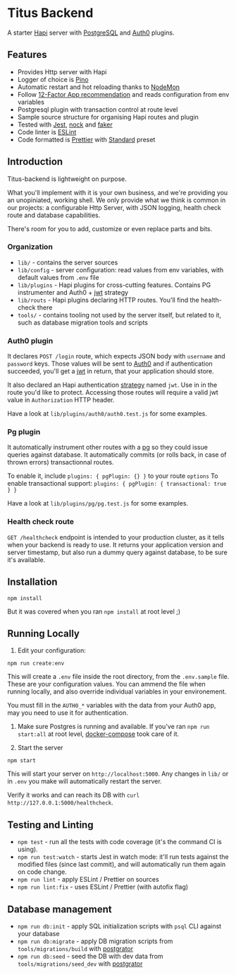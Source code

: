 # Titus Backend

A starter [Hapi] server with [PostgreSQL][node-postgres] and [Auth0] plugins.

## Features

* Provides Http server with Hapi
* Logger of choice is [Pino]
* Automatic restart and hot reloading thanks to [NodeMon]
* Follow [12-Factor App recommendation][config] and reads configuration from env variables 
* Postgresql plugin with transaction control at route level
* Sample source structure for organising Hapi routes and plugin
* Tested with [Jest], [nock] and [faker]
* Code linter is [ESLint]
* Code formatted is [Prettier] with [Standard] preset


## Introduction

Titus-backend is lightweight on purpose. 

What you'll implement with it is your own business, and we're providing you an unopiniated, working shell.
We only provide what we think is common in our projects: a configurable Http Server, with JSON logging, health check route and database capabilities.

There's room for you to add, customize or even replace parts and bits.

### Organization

* `lib/` - contains the server sources
* `lib/config` - server configuration: read values from env variables, with default values from `.env` file
* `lib/plugins` - Hapi plugins for cross-cutting features. Contains PG instrumenter and Auth0 + [jwt] strategy
* `lib/routs` - Hapi plugins declaring HTTP routes. You'll find the health-check there
* `tools/` - contains tooling not used by the server itself, but related to it, such as database migration tools and scripts

### Auth0 plugin

It declares `POST /login` route, which expects JSON body with `username` and `password` keys.
Those values will be sent to [Auth0] and if authentication succeeded, you'll get a [jwt] in return, that your application should store.

It also declared an Hapi authentication [strategy] named `jwt`. Use in in the route you'd like to protect.
Accessing those routes will require a valid jwt value in `Authorization` HTTP header.

Have a look at `lib/plugins/auth0/auth0.test.js` for some examples.

### Pg plugin

It automatically instrument other routes with a [pg][node-postgres] so they could issue queries against database.
It automatically commits (or rolls back, in case of thrown errors) transactionnal routes.

To enable it, include `plugins: { pgPlugin: {} }` to your route `options`
To enable transactional support: `plugins: { pgPlugin: { transactional: true } }`

Have a look at `lib/plugins/pg/pg.test.js` for some examples.

### Health check route

`GET /healthcheck` endpoint is intended to your production cluster, as it tells when your backend is ready to use.
It returns your application version and server timestamp, but also run a dummy query against database, to be sure it's available.


## Installation

```
npm install
```

But it was covered when you ran `npm install` at root level ;)


## Running Locally

1. Edit your configuration:
  ```
  npm run create:env
  ```

  This will create a `.env` file inside the root directory, from the `.env.sample` file.
  These are your configuration values. You can ammend the file when running locally, and also override individual variables in your environement.

  You must fill in the `AUTH0_*` variables with the data from your Auth0 app, may you need to use it for authentication.

1. Make sure Postgres is running and available. If you've ran `npm run start:all` at root level, [docker-compose] took care of it.

1. Start the server
  ```
  npm start
  ```
  
  This will start your server on `http://localhost:5000`. 
  Any changes in `lib/` or in `.env` you make will automatically restart the server. 

  Verify it works and can reach its DB with `curl http://127.0.0.1:5000/healthcheck`.


## Testing and Linting

* `npm test` - run all the tests with code coverage (it's the command CI is using).
* `npm run test:watch` - starts Jest in watch mode: it'll run tests against the modified files (since last commit), and will automatically run them again on code change.
* `npm run lint` - apply ESLint / Prettier on sources
* `npm run lint:fix` - uses ESLint / Prettier (with autofix flag)


## Database management

* `npm run db:init` - apply SQL initialization scripts with `psql` CLI against your database
* `npm run db:migrate` - apply DB migration scripts from `tools/migrations/build` with [postgrator] 
* `npm run db:seed` - seed the DB with dev data from `tools/migrations/seed_dev` with [postgrator]


[Jest]: https://jestjs.io
[ESLint]: https://eslint.org
[Prettier]: https://prettier.io
[Standard]: https://standardjs.com
[Hapi]: https://hapijs.com
[Pino]: http://getpino.io
[Auth0]: https://auth0.com
[NodeMon]: https://nodemon.io
[node-postgres]: https://node-postgres.com
[jwt]: https://jwt.io
[nock]: https://github.com/nock/nock#readme
[faker]: http://marak.github.io/faker.js
[postgrator]: https://github.com/rickbergfalk/postgrator#readme
[docker-compose]: https://docs.docker.com/compose
[config]: https://12factor.net/config
[strategy]: https://hapijs.com/tutorials/auth?lang=en_US#strategies